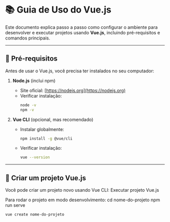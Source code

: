 # 📚 Guia de Uso do Vue.js

Este documento explica passo a passo como configurar o ambiente para desenvolver e executar projetos usando **Vue.js**, incluindo pré-requisitos e comandos principais.

---

## 🔧 Pré-requisitos

Antes de usar o Vue.js, você precisa ter instalados no seu computador:

1. **Node.js** (inclui npm)  
   - Site oficial: [https://nodejs.org](https://nodejs.org)  
   - Verificar instalação:
     ```bash
     node -v
     npm -v
     ```

2. **Vue CLI** (opcional, mas recomendado)  
   - Instalar globalmente:
     ```bash
     npm install -g @vue/cli
     ```
   - Verificar instalação:
     ```bash
     vue --version
     ```

---

## 🚀 Criar um projeto Vue.js

Você pode criar um projeto novo usando Vue CLI:
Executar projeto Vue.js

Para rodar o projeto em modo desenvolvimento:
cd nome-do-projeto
npm run serve

```bash
vue create nome-do-projeto
